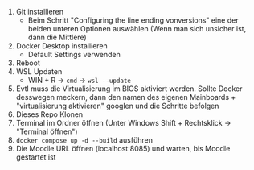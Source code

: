 1. Git installieren
   - Beim Schritt "Configuring the line ending vonversions" eine der beiden unteren Optionen auswählen (Wenn man sich unsicher ist, dann die Mittlere)  
2. Docker Desktop installieren
    - Default Settings verwenden
3. Reboot
4. WSL Updaten
    - WIN + R -> `cmd` -> `wsl --update`
5. Evtl muss die Virtualisierung im BIOS aktiviert werden. Sollte Docker desswegen meckern, dann den namen des eigenen Mainboards + "virtualisierung aktivieren" googlen und die Schritte befolgen
6. Dieses Repo Klonen
7. Terminal im Ordner öffnen (Unter Windows Shift + Rechtsklick -> "Terminal öffnen")
8. `docker compose up -d --build` ausführen
9. Die Moodle URL öffnen (localhost:8085) und warten, bis Moodle gestartet ist